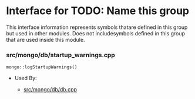 
# Interface for TODO: Name this group
This interface information represents symbols thatare defined in this group but used in other modules.  Does not includesymbols defined in this group that are used inside this module.

### src/mongo/db/startup\_warnings.cpp

<div></div>

    mongo::logStartupWarnings()

- Used By:

    - [src/mongo/db/db.cpp](../../../process\_management/mongos\_and\_mongod\_mains)
